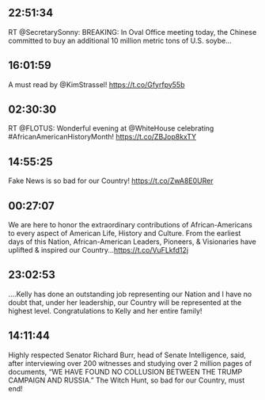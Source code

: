 ## 22:51:34
RT @SecretarySonny: BREAKING: In Oval Office meeting today, the Chinese committed to buy an additional 10 million metric tons of U.S. soybe…
## 16:01:59
A must read by @KimStrassel! https://t.co/Gfyrfpy55b
## 02:30:30
RT @FLOTUS: Wonderful evening at @WhiteHouse celebrating #AfricanAmericanHistoryMonth! https://t.co/ZBJop8kxTY
## 14:55:25
Fake News is so bad for our Country! https://t.co/ZwA8E0URer
## 00:27:07
We are here to honor the extraordinary contributions of African-Americans to every aspect of American Life, History and Culture. From the earliest days of this Nation, African-American Leaders, Pioneers, &amp; Visionaries have uplifted &amp; inspired our Country...https://t.co/VuFLkfd12j
## 23:02:53
....Kelly has done an outstanding job representing our Nation and I have no doubt that, under her leadership, our Country will be represented at the highest level. Congratulations to Kelly and her entire family!
## 14:11:44
Highly respected Senator Richard Burr, head of Senate Intelligence, said, after interviewing over 200 witnesses and studying over 2 million pages of documents, “WE HAVE FOUND NO COLLUSION BETWEEN THE TRUMP CAMPAIGN AND RUSSIA.” The Witch Hunt, so bad for our Country, must end!
